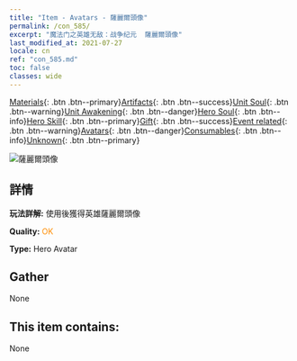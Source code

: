 ```yaml
---
title: "Item - Avatars - 薩麗爾頭像"
permalink: /con_585/
excerpt: "魔法门之英雄无敌：战争纪元  薩麗爾頭像"
last_modified_at: 2021-07-27
locale: cn
ref: "con_585.md"
toc: false
classes: wide
---
```

 [Materials](/ItemsCN/){: .btn .btn--primary}[Artifacts](/ItemsCN/Artifacts/){: .btn .btn--success}[Unit Soul](/ItemsCN/UnitSoul/){: .btn .btn--warning}[Unit Awakening](/ItemsCN/UnitAwakening/){: .btn .btn--danger}[Hero Soul](/ItemsCN/HeroSoul/){: .btn .btn--info}[Hero Skill](/ItemsCN/HeroSkill/){: .btn .btn--primary}[Gift](/ItemsCN/Gift/){: .btn .btn--success}[Event related](/ItemsCN/Events/){: .btn .btn--warning}[Avatars](/ItemsCN/Avatars/){: .btn .btn--danger}[Consumables](/ItemsCN/Consumables/){: .btn .btn--info}[Unknown](/ItemsCN/Unknown/){: .btn .btn--primary}

 ![薩麗爾頭像](/images/h/h_Ciele1.jpg)

## 詳情
 **玩法詳解:** 使用後獲得英雄薩麗爾頭像

 **Quality:** <span style="color: #FF8C00">OK</span>

 **Type:** Hero Avatar

## Gather

  None

## This item contains:

  None

